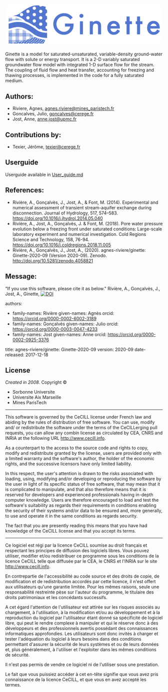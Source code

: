 ![Ginette-2](Ginette-2.png)
==================================================================================

Ginette is a model for saturated-unsaturated, variable-density ground-water flow with solute or energy transport.  It is a 2-D variably saturated groundwater flow model with integrated 1-D surface flow for the stream. The coupling of fluid flow and  heat transfer, accounting for freezing and thawing processes, is implemented in the code for a fully saturated medium.



## Authors:
- Riviere, Agnes, agnes.riviere@mines_paristech.fr
- Goncalves, Julio, goncalves@cerege.fr 
- Jost, Anne, anne.jost@upmc.fr


## Contributions by:
- Texier, Jérôme, texier@cerege.fr 


## Userguide
Userguide available in [User_guide.md](User_guide.md)


## References:
- Rivière, A., Gonçalvès, J., Jost, A., & Font, M. (2014). Experimental and numerical assessment of transient stream-aquifer exchange during disconnection. Journal of Hydrology, 517, 574–583. https://doi.org/10.1016/j.jhydrol.2014.05.040
- Rivière, A., Jost, A., Gonçalvès, J. & Font, M. (2018). Pore water pressure evolution below a freezing front under saturated conditions: Large-scale laboratory experiment and numerical investigation. Cold Regions Science and Technology, 158, 76-94. https://doi.org/10.1016/j.coldregions.2018.11.005
- Rivière, A., Gonçalvès, J., Jost, A., (2020). agnes-riviere/ginette: Ginette-2020-09 (Version 2020-09). Zenodo. http://doi.org/10.5281/zenodo.4058821

## Message:
"If you use this software, please cite it as below."
Rivière, A., Gonçalvès, J., Jost, A., Ginette,   [![DOI](https://zenodo.org/badge/242535776.svg)](https://zenodo.org/badge/latestdoi/242535776)


authors:
  - family-names: Rivière
    given-names: Agnès
    orcid: https://orcid.org/0000-0002-6002-3189
  - family-names: Gonçalvès
    given-names: Julio
    orcid: https://orcid.org/0000-0003-0047-4233
  - family-names: Jost
    given-names: Anne
    orcid: https://orcid.org/0000-0002-0925-3376
    
    
title: agnes-riviere/ginette: Ginette-2020-09
version: 2020-09
date-released: 2017-12-18

## License
_Created in 2008_. Copyright ©
- Sorbonne Universite
- Universite Aix Marseille
- Mines ParisTech


-------------------------------------------------------------------------
This software is governed by the CeCILL license under French law and
abiding by the rules of distribution of free software.  You can  use, 
modify and/ or redistribute the software under the terms of the CeCILLerging pull requests, you can allow any combin
license as circulated by CEA, CNRS and INRIA at the following URL
http://www.cecill.info. 

As a counterpart to the access to the source code and  rights to copy,
modify and redistribute granted by the license, users are provided only
with a limited warranty  and the software's author,  the holder of the
economic rights,  and the successive licensors  have only  limited
liability. 

In this respect, the user's attention is drawn to the risks associated
with loading,  using,  modifying and/or developing or reproducing the
software by the user in light of its specific status of free software,
that may mean  that it is complicated to manipulate,  and  that  also
therefore means  that it is reserved for developers  and  experienced
professionals having in-depth computer knowledge. Users are therefore
encouraged to load and test the software's suitability as regards their
requirements in conditions enabling the security of their systems and/or 
data to be ensured and,  more generally, to use and operate it in the 
same conditions as regards security. 

The fact that you are presently reading this means that you have had
knowledge of the CeCILL license and that you accept its terms.

-------------------------------------------------------------------------
Ce logiciel est régi par la licence CeCILL soumise au droit français et
respectant les principes de diffusion des logiciels libres. Vous pouvez
utiliser, modifier et/ou redistribuer ce programme sous les conditions
de la licence CeCILL telle que diffusée par le CEA, le CNRS et l'INRIA 
sur le site http://www.cecill.info.

En contrepartie de l'accessibilité au code source et des droits de copie,
de modification et de redistribution accordés par cette licence, il n'est
offert aux utilisateurs qu'une garantie limitée.  Pour les mêmes raisons,
seule une responsabilité restreinte pèse sur l'auteur du programme,  le
titulaire des droits patrimoniaux et les concédants successifs.

A cet égard  l'attention de l'utilisateur est attirée sur les risques
associés au chargement,  à l'utilisation,  à la modification et/ou au
développement et à la reproduction du logiciel par l'utilisateur étant 
donné sa spécificité de logiciel libre, qui peut le rendre complexe à 
manipuler et qui le réserve donc à des développeurs et des professionnels
avertis possédant  des  connaissances  informatiques approfondies.  Les
utilisateurs sont donc invités à charger  et  tester  l'adéquation  du
logiciel à leurs besoins dans des conditions permettant d'assurer la
sécurité de leurs systèmes et ou de leurs données et, plus généralement, 
à l'utiliser et l'exploiter dans les mêmes conditions de sécurité. 

Il n'est pas permis de vendre ce logiciel ni de l'utiliser sous une prestation.

Le fait que vous puissiez accéder à cet en-tête signifie que vous avez 
pris connaissance de la licence CeCILL, et que vous en avez accepté les
termes.



